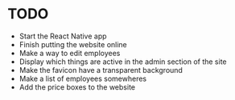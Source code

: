 TODO
====

- Start the React Native app
- Finish putting the website online
- Make a way to edit employees
- Display which things are active in the admin section of the site
- Make the favicon have a transparent background
- Make a list of employees somewheres
- Add the price boxes to the website
